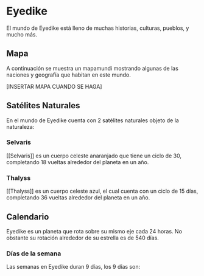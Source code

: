# Eyedike

El mundo de Eyedike está lleno de muchas historias, culturas, pueblos, y mucho más. 

## Mapa

A continuación se muestra un mapamundi mostrando algunas de las naciones y geografía que habitan en este mundo.

[INSERTAR MAPA CUANDO SE HAGA]

## Satélites Naturales

En el mundo de Eyedike cuenta con 2 satélites naturales objeto de la naturaleza:

### Selvaris

[[Selvaris]] es un cuerpo celeste anaranjado que tiene un ciclo de 30, completando 18 vueltas alrededor del planeta en un año.

### Thalyss

[[Thalyss]] es un cuerpo celeste azul, el cual cuenta con un ciclo de 15 días, completando 36 vueltas alrededor del planeta en un año.

## Calendario

Eyedike es un planeta que rota sobre su mismo eje cada 24 horas. No obstante su rotación alrededor de su estrella es de 540 días. 

### Días de la semana

Las semanas en Eyedike duran 9 días, los 9 días son:
